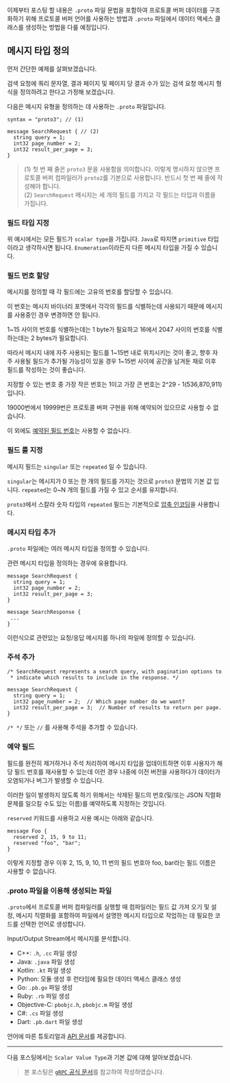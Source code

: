 이제부터 포스팅 할 내용은 `.proto` 파일 문법을 포함하여 프로토콜 버퍼 데이터를 구조화하기 위해 프로토콜 버퍼 언어를 사용하는 방법과 `.proto` 파일에서 데이터 액세스 클래스를 생성하는 방법을 다룰 예정입니다.

## 메시지 타입 정의

먼저 간단한 예제를 살펴보겠습니다.

검색 요청에 쿼리 문자열, 결과 페이지 및 페이지 당 결과 수가 있는 검색 요청 메시지 형식을 정의하려고 한다고 가정해 보겠습니다.

다음은 메시지 유형을 정의하는 데 사용하는 `.proto` 파일입니다.

```
syntax = "proto3"; // (1)

message SearchRequest { // (2)
  string query = 1;
  int32 page_number = 2;
  int32 result_per_page = 3;
}
```
> (1) 첫 번 째 줄은 `proto3` 문을 사용함을 의미합니다. 이렇게 명시하지 않으면 프로토콜 버퍼 컴파일러가 `proto2`를 기본으로 사용합니다. 반드시 첫 번 째 줄에 작성해야 합니다.      
> (2) `SearchRequest` 메시지는 세 개의 필드를 가지고 각 필드는 타입과 이름을 가집니다.

### 필드 타입 지정

위 예시에서는 모든 필드가 `scalar type`을 가집니다. `Java`로 따지면 `primitive` 타입이라고 생각하시면 됩니다. `Enumeration`이라든지 다른 메시지 타입을 가질 수 있습니다.

### 필드 번호 할당

메시지를 정의할 때 각 필드에는 고유의 번호를 할당할 수 있습니다.

이 번호는 메시지 바이너리 포맷에서 각각의 필드를 식별하는데 사용되기 때문에 메시지를 사용중인 경우 변경하면 안 됩니다.

1~15 사이의 번호를 식별하는데는 1 byte가 필요하고 16에서 2047 사이의 번호를 식별하는데는 2 bytes가 필요합니다.

따라서 메시지 내에 자주 사용되는 필드를 1~15번 내로 위치시키는 것이 좋고, 향후 자주 사용될 필드가 추가될 가능성이 있을 경우 1~15번 사이에 공간을 남겨둔 채로 이후 필드를 작성하는 것이 좋습니다.

지정할 수 있는 번호 중 가장 작은 번호는 1이고 가장 큰 번호는 2^29 - 1(536,870,911) 입니다.

19000번에서 19999번은 프로토콜 버퍼 구현을 위해 예약되어 있으므로 사용할 수 없습니다.

이 외에도 [예약된 필드 번호](https://developers.google.com/protocol-buffers/docs/proto3#reserved)는 사용할 수 없습니다.

### 필드 룰 지정

메시지 필드는 `singular` 또는 `repeated` 일 수 있습니다.

`singular`는 메시지가 0 또는 한 개의 필드를 가지는 것으로 `proto3` 문법의 기본 값 입니다. `repeated`는 0~N 개의 필드를 가질 수 있고 순서를 유지합니다.

`proto3`에서 스칼라 숫자 타입의 `repeated` 필드는 기본적으로 [압축 인코딩](https://developers.google.com/protocol-buffers/docs/encoding#packed)을 사용합니다.

### 메시지 타입 추가

`.proto` 파일에는 여러 메시지 타입을 정의할 수 있습니다.

관련 메시지 타입을 정의하는 경우에 유용합니다.

```
message SearchRequest {
  string query = 1;
  int32 page_number = 2;
  int32 result_per_page = 3;
}

message SearchResponse {
 ...
}
```

이런식으로 관련있는 요청/응답 메시지를 하나의 파일에 정의할 수 있습니다.

### 주석 추가

```
/* SearchRequest represents a search query, with pagination options to
 * indicate which results to include in the response. */

message SearchRequest {
  string query = 1;
  int32 page_number = 2;  // Which page number do we want?
  int32 result_per_page = 3;  // Number of results to return per page.
}
```

`/* */` 또는 `//` 를 사용해 주석을 추가할 수 있습니다.

### 예약 필드

필드를 완전히 제거하거나 주석 처리하여 메시지 타입을 업데이트하면 이후 사용자가 해당 필드 번호를 재사용할 수 있는데 이런 경우 나중에 이전 버전을 사용하다가 데이터가 오염되거나 버그가 발생할 수 있습니다.

이러한 일이 발생하지 않도록 하기 위해서는 삭제된 필드의 번호(및/또는 JSON 직렬화 문제를 일으킬 수도 있는 이름)를 예약하도록 지정하는 것입니다.

`reserved` 키워드를 사용하고 사용 예시는 아래와 같습니다.

```
message Foo {
  reserved 2, 15, 9 to 11;
  reserved "foo", "bar";
}
```

이렇게 지정할 경우 이후 2, 15, 9, 10, 11 번의 필드 번호아 foo, bar라는 필드 이름은 사용할 수 없습니다.

### .proto 파일을 이용해 생성되는 파일

`.proto`에서 프로토콜 버퍼 컴파일러를 실행할 때 컴파일러는 필드 값 가져 오기 및 설정, 메시지 직렬화를 포함하여 파일에서 설명한 메시지 타입으로 작업하는 데 필요한 코드를 선택한 언어로 생성합니다.

Input/Output Stream에서 메시지를 분석합니다.

* C++: `.h`, `.cc` 파일 생성
* Java: `.java` 파일 생성
* Kotlin: `.kt` 파일 생성
* Python: 모듈 생성 후 런타임에 필요한 데이터 액세스 클래스 생성
* Go: `.pb.go` 파일 생성
* Ruby: `.rb` 파일 생성
* Objective-C: `pbobjc.h`, `pbobjc.m` 파일 생성
* C#: `.cs` 파일 생성
* Dart: `.pb.dart` 파일 생성

언어에 따른 튜토리얼과 [API 문서](https://developers.google.com/protocol-buffers/docs/reference/overview)를 제공합니다.

---

다음 포스팅에서는 `Scalar Value Type`과 기본 값에 대해 알아보겠습니다.

> 본 포스팅은 [`gRPC` 공식 문서](https://grpc.io/docs/what-is-grpc/introduction/)를 참고하여 작성하였습니다.